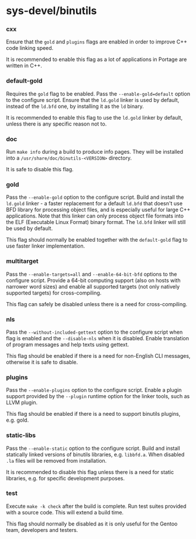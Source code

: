 # sys-devel/binutils

### cxx
Ensure that the `gold` and `plugins` flags are enabled in order to improve C++ code linking speed.

It is recommended to enable this flag as a lot of applications in Portage are written in C++.

### default-gold
Requires the `gold` flag to be enabled. Pass the `--enable-gold=default` option to the configure script. Ensure that the `ld.gold` linker is used by default, instead of the `ld.bfd` one, by installing it as the `ld` binary.

It is recommended to enable this flag to use the `ld.gold` linker by default, unless there is any specific reason not to.

### doc
Run `make info` during a build to produce info pages. They will be installed into a `/usr/share/doc/binutils-<VERSION>` directory.

It is safe to disable this flag.

### gold
Pass the `--enable-gold` option to the configure script. Build and install the `ld.gold` linker - a faster replacement for a default `ld.bfd` that doesn't use BFD library for processing object files, and is especially useful for large C++ applications. Note that this linker can only process object file formats into the ELF (Executable Linux Format) binary format. The `ld.bfd` linker will still be used by default.

This flag should normally be enabled together with the `default-gold` flag to use faster linker implementation.

### multitarget
Pass the `--enable-targets=all` and `--enable-64-bit-bfd` options to the configure script. Provide a 64-bit computing support (also on hosts with narrower word sizes) and enable all supported targets (not only natively supported targets) for cross-compiling.

This flag can safely be disabled unless there is a need for cross-compiling.

### nls
Pass the `--without-included-gettext` option to the configure script when flag is enabled and the `--disable-nls` when it is disabled. Enable translation of program messages and help texts using gettext.

This flag should be enabled if there is a need for non-English CLI messages, otherwise it is safe to disable.

### plugins
Pass the `--enable-plugins` option to the configure script. Enable a plugin support provided by the `--plugin` runtime option for the linker tools, such as LLVM plugin.

This flag should be enabled if there is a need to support binutils plugins, e.g. gold.

### static-libs
Pass the `--enable-static` option to the configure script. Build and install statically linked versions of binutils libraries, e.g. `libbfd.a`. When disabled `.la` files will be removed from installation.

It is recommended to disable this flag unless there is a need for static libraries, e.g. for specific development purposes.

### test
Execute `make -k check` after the build is complete. Run test suites provided with a source code. This will extend a build time.

This flag should normally be disabled as it is only useful for the Gentoo team, developers and testers.

